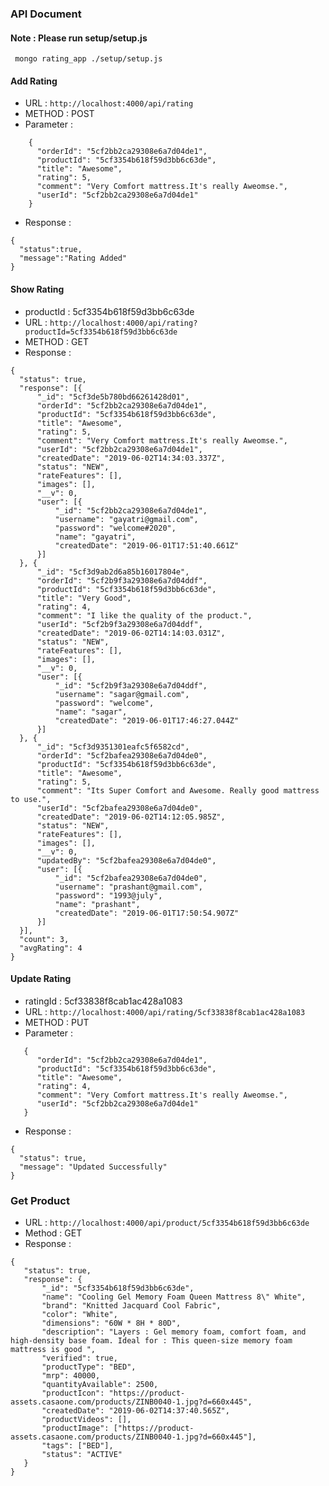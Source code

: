 ### API Document

#### Note : Please run setup/setup.js
  ```  mongo rating_app ./setup/setup.js ```

####  Add Rating
  - URL : ```http://localhost:4000/api/rating```
  - METHOD : POST
  - Parameter :
  ```
      {
      	"orderId": "5cf2bb2ca29308e6a7d04de1",
      	"productId": "5cf3354b618f59d3bb6c63de",
      	"title": "Awesome",
      	"rating": 5,
      	"comment": "Very Comfort mattress.It's really Aweomse.",
      	"userId": "5cf2bb2ca29308e6a7d04de1"
      }
  ```
  - Response :
  ```
  {
    "status":true,
    "message":"Rating Added"
  }
  ```

####  Show Rating
  - productId : 5cf3354b618f59d3bb6c63de
  - URL : ``` http://localhost:4000/api/rating?productId=5cf3354b618f59d3bb6c63de ```
  - METHOD : GET
  - Response :
  ```
  {
  	"status": true,
  	"response": [{
  		"_id": "5cf3de5b780bd66261428d01",
  		"orderId": "5cf2bb2ca29308e6a7d04de1",
  		"productId": "5cf3354b618f59d3bb6c63de",
  		"title": "Awesome",
  		"rating": 5,
  		"comment": "Very Comfort mattress.It's really Aweomse.",
  		"userId": "5cf2bb2ca29308e6a7d04de1",
  		"createdDate": "2019-06-02T14:34:03.337Z",
  		"status": "NEW",
  		"rateFeatures": [],
  		"images": [],
  		"__v": 0,
  		"user": [{
  			"_id": "5cf2bb2ca29308e6a7d04de1",
  			"username": "gayatri@gmail.com",
  			"password": "welcome#2020",
  			"name": "gayatri",
  			"createdDate": "2019-06-01T17:51:40.661Z"
  		}]
  	}, {
  		"_id": "5cf3d9ab2d6a85b16017804e",
  		"orderId": "5cf2b9f3a29308e6a7d04ddf",
  		"productId": "5cf3354b618f59d3bb6c63de",
  		"title": "Very Good",
  		"rating": 4,
  		"comment": "I like the quality of the product.",
  		"userId": "5cf2b9f3a29308e6a7d04ddf",
  		"createdDate": "2019-06-02T14:14:03.031Z",
  		"status": "NEW",
  		"rateFeatures": [],
  		"images": [],
  		"__v": 0,
  		"user": [{
  			"_id": "5cf2b9f3a29308e6a7d04ddf",
  			"username": "sagar@gmail.com",
  			"password": "welcome",
  			"name": "sagar",
  			"createdDate": "2019-06-01T17:46:27.044Z"
  		}]
  	}, {
  		"_id": "5cf3d9351301eafc5f6582cd",
  		"orderId": "5cf2bafea29308e6a7d04de0",
  		"productId": "5cf3354b618f59d3bb6c63de",
  		"title": "Awesome",
  		"rating": 5,
  		"comment": "Its Super Comfort and Awesome. Really good mattress to use.",
  		"userId": "5cf2bafea29308e6a7d04de0",
  		"createdDate": "2019-06-02T14:12:05.985Z",
  		"status": "NEW",
  		"rateFeatures": [],
  		"images": [],
  		"__v": 0,
  		"updatedBy": "5cf2bafea29308e6a7d04de0",
  		"user": [{
  			"_id": "5cf2bafea29308e6a7d04de0",
  			"username": "prashant@gmail.com",
  			"password": "1993@july",
  			"name": "prashant",
  			"createdDate": "2019-06-01T17:50:54.907Z"
  		}]
  	}],
  	"count": 3,
  	"avgRating": 4
  }
  ```

####  Update Rating
  - ratingId : 5cf33838f8cab1ac428a1083
  - URL : ```http://localhost:4000/api/rating/5cf33838f8cab1ac428a1083```
  - METHOD : PUT
  - Parameter :
  ```
     {
     	"orderId": "5cf2bb2ca29308e6a7d04de1",
     	"productId": "5cf3354b618f59d3bb6c63de",
     	"title": "Awesome",
     	"rating": 4,
     	"comment": "Very Comfort mattress.It's really Aweomse.",
     	"userId": "5cf2bb2ca29308e6a7d04de1"
     }
  ```
  - Response :
  ```
  {
  	"status": true,
  	"message": "Updated Successfully"
  }
  ```

### Get Product
 - URL : ```http://localhost:4000/api/product/5cf3354b618f59d3bb6c63de```
 - Method : GET
 - Response :
 ```
 {
 	"status": true,
 	"response": {
 		"_id": "5cf3354b618f59d3bb6c63de",
 		"name": "Cooling Gel Memory Foam Queen Mattress 8\" White",
 		"brand": "Knitted Jacquard Cool Fabric",
 		"color": "White",
 		"dimensions": "60W * 8H * 80D",
 		"description": "Layers : Gel memory foam, comfort foam, and high-density base foam. Ideal for : This queen-size memory foam mattress is good ",
 		"verified": true,
 		"productType": "BED",
 		"mrp": 40000,
 		"quantityAvailable": 2500,
 		"productIcon": "https://product-assets.casaone.com/products/ZINB0040-1.jpg?d=660x445",
 		"createdDate": "2019-06-02T14:37:40.565Z",
 		"productVideos": [],
 		"productImage": ["https://product-assets.casaone.com/products/ZINB0040-1.jpg?d=660x445"],
 		"tags": ["BED"],
 		"status": "ACTIVE"
 	}
 }
 ```

